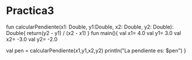 # Practica3
fun calcularPendiente(x1: Double, y1:Double, x2: Double, y2: Double): Double{ return(y2 - y1) / (x2 - x1) } fun main(){ val x1= 4.0 val y1= 3.0 val x2= -3.0 val y2= -2.0

val pen = calcularPendiente(x1,y1,x2,y2)
println("La pendiente es: $pen")
}
